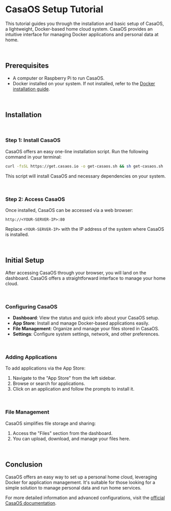 # CasaOS Setup Tutorial

This tutorial guides you through the installation and basic setup of CasaOS, a lightweight, Docker-based home cloud system. CasaOS provides an intuitive interface for managing Docker applications and personal data at home.

<br>

## Prerequisites

- A computer or Raspberry Pi to run CasaOS.
- Docker installed on your system. If not installed, refer to the [Docker installation guide](https://docs.docker.com/get-docker/).

<br>

## Installation

<br>

### Step 1: Install CasaOS

CasaOS offers an easy one-line installation script. Run the following command in your terminal:

```bash
curl -fsSL https://get.casaos.io -o get-casaos.sh && sh get-casaos.sh
```

This script will install CasaOS and necessary dependencies on your system.

<br>

### Step 2: Access CasaOS

Once installed, CasaOS can be accessed via a web browser:

```
http://<YOUR-SERVER-IP>:80
```

Replace `<YOUR-SERVER-IP>` with the IP address of the system where CasaOS is installed.

<br>

## Initial Setup

After accessing CasaOS through your browser, you will land on the dashboard. CasaOS offers a straightforward interface to manage your home cloud.

<br>

### Configuring CasaOS

- **Dashboard**: View the status and quick info about your CasaOS setup.
- **App Store**: Install and manage Docker-based applications easily.
- **File Management**: Organize and manage your files stored in CasaOS.
- **Settings**: Configure system settings, network, and other preferences.

<br>

### Adding Applications

To add applications via the App Store:

1. Navigate to the "App Store" from the left sidebar.
2. Browse or search for applications.
3. Click on an application and follow the prompts to install it.

<br>

### File Management

CasaOS simplifies file storage and sharing:

1. Access the "Files" section from the dashboard.
2. You can upload, download, and manage your files here.

<br>

## Conclusion

CasaOS offers an easy way to set up a personal home cloud, leveraging Docker for application management. It's suitable for those looking for a simple solution to manage personal data and run home services.

For more detailed information and advanced configurations, visit the [official CasaOS documentation](https://docs.casaos.io/).
